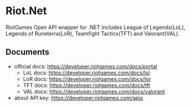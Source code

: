 # Riot.Net
RiotGames Open API wrapper for .NET includes League of Legends(LoL), Legends of Runeterra(LoR), Teamfight Tactics(TFT) and Valorant(VAL).

## Documents
- official docs: https://developer.riotgames.com/docs/portal
  - LoL docs: https://developer.riotgames.com/docs/lol
  - LoR docs: https://developer.riotgames.com/docs/lor
  - TFT docs: https://developer.riotgames.com/docs/tft
  - VAL docs: https://developer.riotgames.com/docs/valorant
- about API key: https://developer.riotgames.com/apis
